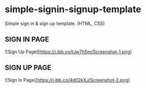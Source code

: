 # simple-signin-signup-template
Simple sign in &amp; sign up template. (HTML, CSS)

## **SIGN IN PAGE**
![Sign Up Page][https://i.ibb.co/tJw7h5m/Screenshot-1.png]

## **SIGN UP PAGE**
![Sign In Page][https://i.ibb.co/4d02kXJ/Screenshot-2.png]
